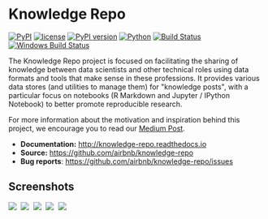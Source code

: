 # Knowledge Repo

[![PyPI](https://img.shields.io/pypi/status/knowledge-repo.svg)]()
[![license](https://img.shields.io/github/license/airbnb/knowledge-repo.svg)]()
[![PyPI version](https://badge.fury.io/py/knowledge-repo.svg)](https://badge.fury.io/py/knowledge-repo)
[![Python](https://img.shields.io/pypi/pyversions/knowledge-repo.svg?maxAge=2592000)](https://pypi.python.org/pypi/knowledge-repo)
[![Build Status](https://travis-ci.org/airbnb/knowledge-repo.svg?branch=master)](https://travis-ci.org/airbnb/knowledge-repo)
[![Windows Build Status](https://ci.appveyor.com/api/projects/status/t88a27n099oqnbsw/branch/master?svg=true&pendingText=Windows%20build%20pending...&passingText=Windows%20build%20passing&failingText=Windows%20build%20failing)](https://ci.appveyor.com/project/matthewwardrop/knowledge-repo)

The Knowledge Repo project is focused on facilitating the sharing of
knowledge between data scientists and other technical roles using data formats
and tools that make sense in these professions. It provides various data stores
(and utilities to manage them) for "knowledge posts", with a particular focus on
notebooks (R Markdown and Jupyter / IPython Notebook) to better promote
reproducible research.

For more information about the motivation and inspiration behind this project, we encourage you to read our [Medium Post](https://medium.com/airbnb-engineering/scaling-knowledge-at-airbnb-875d73eff091).

- **Documentation:** http://knowledge-repo.readthedocs.io
- **Source:** https://github.com/airbnb/knowledge-repo
- **Bug reports**: https://github.com/airbnb/knowledge-repo/issues

## Screenshots

<kbd>
  <img src="https://user-images.githubusercontent.com/8813413/82880798-c0604e80-9ef3-11ea-9c6f-2dd061bda7b0.png">
</kbd>

<kbd>
  <img src="https://user-images.githubusercontent.com/8813413/82880796-c0604e80-9ef3-11ea-9b3a-6d8a416117c1.png">
</kbd>

<kbd>
  <img src="https://user-images.githubusercontent.com/8813413/82880791-bfc7b800-9ef3-11ea-8ecf-286e754719f8.png">
</kbd>

<kbd>
  <img src="https://user-images.githubusercontent.com/8813413/82880787-be968b00-9ef3-11ea-8a62-4345a3b69393.png">
</kbd>

<kbd>
  <img src="https://user-images.githubusercontent.com/8813413/82883790-c821f200-9ef7-11ea-9f9c-b1964a62f580.png">
</kbd>
